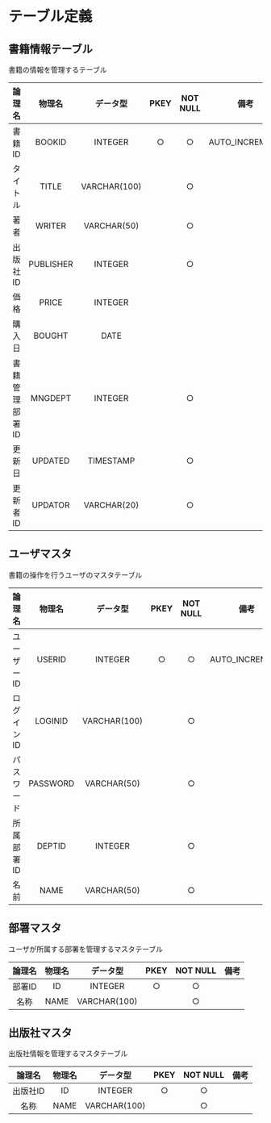 # テーブル定義

## 書籍情報テーブル

書籍の情報を管理するテーブル

| 論理名 | 物理名 |データ型 | PKEY | NOT NULL| 備考 |
|:-:|:-:|:-:|:-:|:-:|:-:|
|書籍ID| BOOKID |INTEGER |○ |○ | AUTO_INCREMENT |
|タイトル| TITLE | VARCHAR(100) ||○ | |
|著者| WRITER |VARCHAR(50)| |○ | |
|出版社ID | PUBLISHER | INTEGER|| ○ | |
|価格 |PRICE |INTEGER  | ||
|購入日| BOUGHT | DATE  | ||
|書籍管理部署ID| MNGDEPT | INTEGER| |○| |
|更新日| UPDATED |TIMESTAMP ||○ | |
|更新者ID| UPDATOR | VARCHAR(20)| |○ | |

## ユーザマスタ

書籍の操作を行うユーザのマスタテーブル

| 論理名 | 物理名 |データ型 | PKEY | NOT NULL| 備考 |
|:-:|:-:|:-:|:-:|:-:|:-:|
|ユーザーID| USERID |INTEGER |○ |○ | AUTO_INCREMENT |
|ログインID| LOGINID| VARCHAR(100) ||○ | |
|パスワード| PASSWORD |VARCHAR(50)|| ○ | |
|所属部署ID| DEPTID | INTEGER || ○ | |
|名前| NAME |VARCHAR(50)|| ○ | ||

## 部署マスタ

ユーザが所属する部署を管理するマスタテーブル

| 論理名 | 物理名 |データ型 | PKEY | NOT NULL| 備考 |
|:-:|:-:|:-:|:-:|:-:|:-:|
|部署ID| ID |INTEGER |○ |○ | |
|名称| NAME| VARCHAR(100)|| ○ | |

## 出版社マスタ

出版社情報を管理するマスタテーブル

| 論理名 | 物理名 |データ型 | PKEY | NOT NULL| 備考 |
|:-:|:-:|:-:|:-:|:-:|:-:|
|出版社ID| ID |INTEGER |○ |○ | |
|名称| NAME| VARCHAR(100)|| ○ | |
